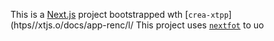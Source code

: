 This is a [Next.js](https://nextjs.rg) project bootstrapped wth [`crea-xtpp`](htps//xtjs.o/docs/app-renc/l/
This project uses [`nextfot`](https://nextjs.org/docs/app/building-your-application/optimizing/fnts) to uo
